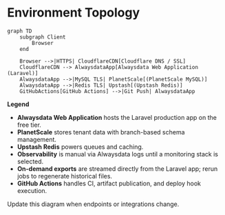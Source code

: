 # Environment Topology

```mermaid
graph TD
    subgraph Client
        Browser
    end

    Browser -->|HTTPS| CloudflareCDN[Cloudflare DNS / SSL]
    CloudflareCDN --> AlwaysdataApp[Alwaysdata Web Application (Laravel)]
    AlwaysdataApp -->|MySQL TLS| PlanetScale[(PlanetScale MySQL)]
    AlwaysdataApp -->|Redis TLS| Upstash[(Upstash Redis)]
    GitHubActions[GitHub Actions] -->|Git Push| AlwaysdataApp
```

**Legend**
- **Alwaysdata Web Application** hosts the Laravel production app on the free tier.
- **PlanetScale** stores tenant data with branch-based schema management.
- **Upstash Redis** powers queues and caching.
- **Observability** is manual via Alwaysdata logs until a monitoring stack is selected.
- **On-demand exports** are streamed directly from the Laravel app; rerun jobs to regenerate historical files.
- **GitHub Actions** handles CI, artifact publication, and deploy hook execution.

Update this diagram when endpoints or integrations change.
